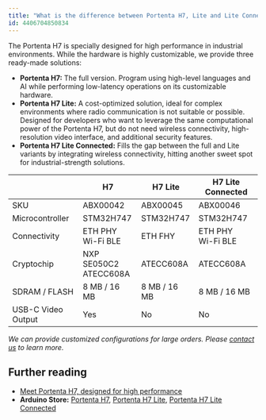 ```yaml
---
title: "What is the difference between Portenta H7, Lite and Lite Connected?"
id: 4406704850834
---
```


The Portenta H7 is specially designed for high performance in industrial environments. While the hardware is highly customizable, we provide three ready-made solutions:

* **Portenta H7:** The full version. Program using high-level languages and AI while performing low-latency operations on its customizable hardware.
* **Portenta H7 Lite:** A cost-optimized solution, ideal for complex environments where radio communication is not suitable or possible. Designed for developers who want to leverage the same computational power of the Portenta H7, but do not need wireless connectivity, high-resolution video interface, and additional security features.
* **Portenta H7 Lite Connected:** Fills the gap between the full and Lite variants by integrating wireless connectivity, hitting another sweet spot for industrial-strength solutions.

<table class="pro">
<thead>
  <tr>
    <th></th>
    <th>H7</th>
    <th>H7 Lite</th>
    <th>H7 Lite Connected</th>
  </tr>
</thead>
<tbody>
  <tr>
    <td>SKU</td>
    <td>ABX00042</td>
    <td>ABX00045</td>
    <td>ABX00046</td>
  </tr>
  <tr>
    <td>Microcontroller</td>
    <td>STM32H747<br></td>
    <td>STM32H747</td>
    <td>STM32H747</td>
  </tr>
  <tr>
    <td>Connectivity</td>
    <td>ETH PHY<br>Wi-Fi BLE</td>
    <td>ETH FHY</td>
    <td>ETH PHY<br>Wi-Fi BLE</td>
  </tr>
  <tr>
    <td>Cryptochip</td>
    <td>NXP SE050C2<br>ATECC608A</td>
    <td>ATECC608A</td>
    <td>ATECC608A</td>
  </tr>
  <tr>
    <td>SDRAM / FLASH</td>
    <td>8 MB / 16 MB</td>
    <td>8 MB / 16 MB</td>
    <td>8 MB / 16 MB</td>
  </tr>
  <tr>
    <td>USB-C Video Output</td>
    <td>Yes</td>
    <td>No</td>
    <td>No</td>
  </tr>
</tbody>
</table>

_We can provide customized configurations for large orders. Please [contact us](https://www.arduino.cc/en/contact-us/) to learn more._

## Further reading

* [Meet Portenta H7, designed for high performance](https://www.arduino.cc/pro/hardware/product/portenta-h7)
* **Arduino Store:** [Portenta H7](https://store.arduino.cc/products/portenta-h7), [Portenta H7 Lite](https://store.arduino.cc/products/portenta-h7-lite), [Portenta H7 Lite Connected](https://store.arduino.cc/products/portenta-h7-lite-connected)

